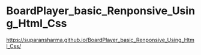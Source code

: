 # BoardPlayer_basic_Renponsive_Using_Html_Css
https://suparansharma.github.io/BoardPlayer_basic_Renponsive_Using_Html_Css/
